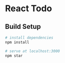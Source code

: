 # React Todo

## Build Setup

``` bash
# install dependencies
npm install

# serve at localhost:3000
npm star
